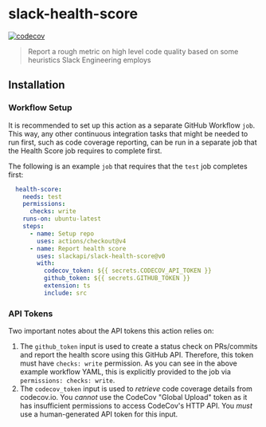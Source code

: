 # slack-health-score

[![codecov](https://codecov.io/gh/slackapi/slack-health-score/graph/badge.svg?token=WS6IJ61GUU)](https://codecov.io/gh/slackapi/slack-health-score)

> Report a rough metric on high level code quality based on some heuristics Slack Engineering employs

## Installation

### Workflow Setup

It is recommended to set up this action as a separate GitHub Workflow `job`. This way, any other continuous integration tasks that might be needed to run first, such as code coverage reporting, can be run in a separate job that the Health Score job requires to complete first.

The following is an example `job` that requires that the `test` job completes first:

```yaml
  health-score:
    needs: test
    permissions:
      checks: write
    runs-on: ubuntu-latest
    steps:
      - name: Setup repo
        uses: actions/checkout@v4
      - name: Report health score
        uses: slackapi/slack-health-score@v0
        with:
          codecov_token: ${{ secrets.CODECOV_API_TOKEN }}
          github_token: ${{ secrets.GITHUB_TOKEN }}
          extension: ts
          include: src
```

### API Tokens

Two important notes about the API tokens this action relies on:

1. The `github_token` input is used to create a status check on PRs/commits and report the health score using this GitHub API. Therefore, this token must have `checks: write` permission. As you can see in the above example workflow YAML, this is explicitly provided to the job via `permissions: checks: write`.
2. The `codecov_token` input is used to _retrieve_ code coverage details from codecov.io. You _cannot_ use the CodeCov "Global Upload" token as it has insufficient permissions to access CodeCov's HTTP API. You _must_ use a human-generated API token for this input.
